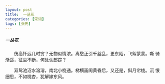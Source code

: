 ```yaml
---
layout: post
title:  一丛花
categories: [宋词]
tags: [张先]
---
```


##### 一丛花


　　伤高怀远几时穷？无物似情浓。离愁正引千丝乱，更东陌，飞絮蒙蒙。嘶
骑渐遥，征尘不断，何处认郎踪？　　　　　　　　　　　　　　　　　　　

　　双鸳池沼水溶溶，南北小桡通。梯横画阁黄昏后，又还是，斜月帘栊。沉
恨细思，不如桃杏，犹解嫁东风。　　　　　　　　　　　　　　　　　　　 
　　　　　　　　　 
　　　　　　　　　　　　　　　　　　　　　　 
　　　　　　　　　　　　　　　　　 
　　　　　　　　　　　　　　　　　　　　　　　　　　　 
 
　　　　　　　 































